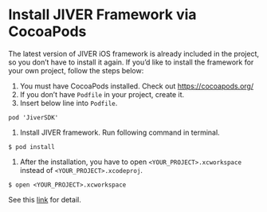 # Install JIVER Framework via CocoaPods

The latest version of JIVER iOS framework is already included in the project, so you don’t have to install it again. If you’d like to install the framework for your own project, follow the steps below:

1. You must have CocoaPods installed. Check out https://cocoapods.org/
1. If you don’t have ```Podfile``` in your project, create it.
1. Insert below line into ```Podfile```.
```
pod 'JiverSDK'
```
1. Install JIVER framework. Run following command in terminal.
```
$ pod install
```
1. After the installation, you have to open ```<YOUR_PROJECT>.xcworkspace``` instead of ```<YOUR_PROJECT>.xcodeproj```.
```
$ open <YOUR_PROJECT>.xcworkspace
```

See this [link](https://jiver.gitbooks.io/ios-sdk/content/en/download_sdk.html) for detail.




